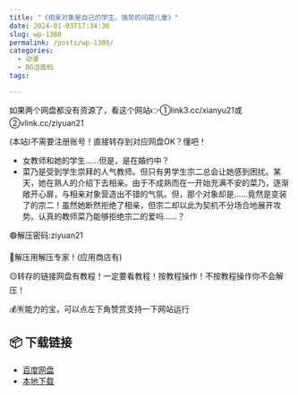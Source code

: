 ```yaml
---
title: "《相亲对象是自己的学生，强势的问题儿童》"
date: 2024-01-03T17:34:36
slug: wp-1380
permalink: /posts/wp-1380/
categories:
  - 动漫
  - BG泡面档
tags:

---
```


如果两个网盘都没有资源了，看这个网站👉①link3.cc/xianyu21或②vlink.cc/ziyuan21

(本站)不需要注册账号！直接转存到对应网盘OK？懂吧！

*   女教师和她的学生……但是，是在婚约中？
*   菜乃是受到学生崇拜的人气教师。但只有男学生宗二总会让她感到困扰。某天，她在熟人的介绍下去相亲。由于不成熟而在一开始充满不安的菜乃，逐渐敞开心扉，与相亲对象营造出不错的气氛。但，那个对象却是……竟然是变装了的宗二！虽然她断然拒绝了相亲，但宗二却以此为契机不分场合地展开攻势。认真的教师菜乃能够拒绝宗二的爱吗……？

🟢解压密码:ziyuan21

🔵解压用解压专家！(应用商店有)

🟡转存的链接网盘有教程！一定要看教程！按教程操作！不按教程操作你不会解压！

💰🈶能力的宝，可以点左下角赞赏支持一下网站运行

## 📦 下载链接
- [百度网盘](https://blziyuan21.com/pay-download/1380?key=7933ccef92&down_id=0)
- [本地下载](https://blziyuan21.com/pay-download/1380?key=7933ccef92&down_id=1)

